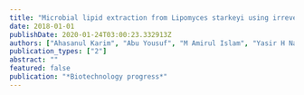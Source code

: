 ```yaml
---
title: "Microbial lipid extraction from Lipomyces starkeyi using irreversible electroporation"
date: 2018-01-01
publishDate: 2020-01-24T03:00:23.332913Z
authors: ["Ahasanul Karim", "Abu Yousuf", "M Amirul Islam", "Yasir H Naif", "Che Ku Mohammad Faizal", "Md Zahangir Alam", "Domenico Pirozzi"]
publication_types: ["2"]
abstract: ""
featured: false
publication: "*Biotechnology progress*"
---
```


